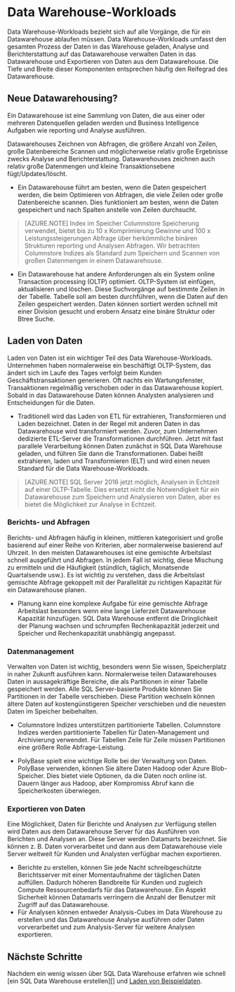 <properties
   pageTitle="Data Warehouse-Workloads"
   description="Elastizität SQL Data Warehouse können Sie vergrößern, verkleinern oder Compute macht eine gleitende Skalierung des Data Warehouse-Einheiten (DWUs) mit anhalten. Dieser Artikel beschreibt Data Warehouse Metriken und wie sie auf DWUs. "
   services="sql-data-warehouse"
   documentationCenter="NA"
   authors="barbkess"
   manager="barbkess"
   editor=""/>

<tags
   ms.service="sql-data-warehouse"
   ms.devlang="NA"
   ms.topic="article"
   ms.tgt_pltfrm="NA"
   ms.workload="data-services"
   ms.date="07/25/2016"
   ms.author="barbkess;mausher;jrj;sonyama"/>


# <a name="data-warehouse-workload"></a>Data Warehouse-Workloads
Data Warehouse-Workloads bezieht sich auf alle Vorgänge, die für ein Datawarehouse ablaufen müssen. Data Warehouse-Workloads umfasst den gesamten Prozess der Daten in das Warehouse geladen, Analyse und Berichterstattung auf das Datawarehouse verwalten Daten in das Datawarehouse und Exportieren von Daten aus dem Datawarehouse. Die Tiefe und Breite dieser Komponenten entsprechen häufig den Reifegrad des Datawarehouse.


## <a name="new-to-data-warehousing"></a>Neue Datawarehousing?
Ein Datawarehouse ist eine Sammlung von Daten, die aus einer oder mehreren Datenquellen geladen werden und Business Intelligence Aufgaben wie reporting und Analyse ausführen.

Datawarehouses Zeichnen von Abfragen, die größere Anzahl von Zeilen, große Datenbereiche Scannen und möglicherweise relativ große Ergebnisse zwecks Analyse und Berichterstattung. Datawarehouses zeichnen auch relativ große Datenmengen und kleine Transaktionsebene fügt/Updates/löscht.

- Ein Datawarehouse führt am besten, wenn die Daten gespeichert werden, die beim Optimieren von Abfragen, die viele Zeilen oder große Datenbereiche scannen. Dies funktioniert am besten, wenn die Daten gespeichert und nach Spalten anstelle von Zeilen durchsucht.

>[AZURE.NOTE] Index im Speicher Columnstore Speicherung verwendet, bietet bis zu 10 x Komprimierung Gewinne und 100 x Leistungssteigerungen Abfrage über herkömmliche binären Strukturen reporting und Analysen Abfragen. Wir betrachten Columnstore Indizes als Standard zum Speichern und Scannen von großen Datenmengen in einem Datawarehouse.

- Ein Datawarehouse hat andere Anforderungen als ein System online Transaction processing (OLTP) optimiert. OLTP-System ist einfügen, aktualisieren und löschen. Diese Suchvorgänge auf bestimmte Zeilen in der Tabelle. Tabelle soll am besten durchführen, wenn die Daten auf den Zeilen gespeichert werden. Daten können sortiert werden schnell mit einer Division gesucht und erobern Ansatz eine binäre Struktur oder Btree Suche.


## <a name="data-loading"></a>Laden von Daten
Laden von Daten ist ein wichtiger Teil des Data Warehouse-Workloads. Unternehmen haben normalerweise ein beschäftigt OLTP-System, das ändert sich im Laufe des Tages verfolgt beim Kunden Geschäftstransaktionen generieren. Oft nachts ein Wartungsfenster, Transaktionen regelmäßig verschoben oder in das Datawarehouse kopiert. Sobald in das Datawarehouse Daten können Analysten analysieren und Entscheidungen für die Daten.

- Traditionell wird das Laden von ETL für extrahieren, Transformieren und Laden bezeichnet. Daten in der Regel mit anderen Daten in das Datawarehouse wird transformiert werden. Zuvor, zum Unternehmen dedizierte ETL-Server die Transformationen durchführen. Jetzt mit fast parallele Verarbeitung können Daten zunächst in SQL Data Warehouse geladen, und führen Sie dann die Transformationen. Dabei heißt extrahieren, laden und Transformieren (ELT) und wird einen neuen Standard für die Data Warehouse-Workloads.

> [AZURE.NOTE] SQL Server 2016 jetzt möglich, Analysen in Echtzeit auf einer OLTP-Tabelle. Dies ersetzt nicht die Notwendigkeit für ein Datawarehouse zum Speichern und Analysieren von Daten, aber es bietet die Möglichkeit zur Analyse in Echtzeit.

### <a name="reporting-and-analysis-queries"></a>Berichts- und Abfragen
Berichts- und Abfragen häufig in kleinen, mittleren kategorisiert und große basierend auf einer Reihe von Kriterien, aber normalerweise basierend auf Uhrzeit. In den meisten Datawarehouses ist eine gemischte Arbeitslast schnell ausgeführt und Abfragen. In jedem Fall ist wichtig, diese Mischung zu ermitteln und die Häufigkeit (stündlich, täglich, Monatsende Quartalsende usw.). Es ist wichtig zu verstehen, dass die Arbeitslast gemischte Abfrage gekoppelt mit der Parallelität zu richtigen Kapazität für ein Datawarehouse planen.

- Planung kann eine komplexe Aufgabe für eine gemischte Abfrage Arbeitslast besonders wenn eine lange Lieferzeit Datawarehouse Kapazität hinzufügen. SQL Data Warehouse entfernt die Dringlichkeit der Planung wachsen und schrumpfen Rechenkapazität jederzeit und Speicher und Rechenkapazität unabhängig angepasst.

### <a name="data-management"></a>Datenmanagement
Verwalten von Daten ist wichtig, besonders wenn Sie wissen, Speicherplatz in naher Zukunft ausführen kann. Normalerweise teilen Datawarehouses Daten in aussagekräftige Bereiche, die als Partitionen in einer Tabelle gespeichert werden. Alle SQL Server-basierte Produkte können Sie Partitionen in der Tabelle verschieben. Diese Partition wechseln können ältere Daten auf kostengünstigeren Speicher verschieben und die neuesten Daten im Speicher beibehalten.

- Columnstore Indizes unterstützen partitionierte Tabellen. Columnstore Indizes werden partitionierte Tabellen für Daten-Management und Archivierung verwendet. Für Tabellen Zeile für Zeile müssen Partitionen eine größere Rolle Abfrage-Leistung.  

- PolyBase spielt eine wichtige Rolle bei der Verwaltung von Daten. PolyBase verwenden, können Sie ältere Daten Hadoop oder Azure Blob-Speicher.  Dies bietet viele Optionen, da die Daten noch online ist.  Dauern länger aus Hadoop, aber Kompromiss Abruf kann die Speicherkosten überwiegen.

### <a name="exporting-data"></a>Exportieren von Daten
Eine Möglichkeit, Daten für Berichte und Analysen zur Verfügung stellen wird Daten aus dem Datawarehouse Server für das Ausführen von Berichten und Analysen an. Diese Server werden Datamarts bezeichnet. Sie können z. B. Daten vorverarbeitet und dann aus dem Datawarehouse viele Server weltweit für Kunden und Analysten verfügbar machen exportieren.

- Berichte zu erstellen, können Sie jede Nacht schreibgeschützte Berichtsserver mit einer Momentaufnahme der täglichen Daten auffüllen. Dadurch höheren Bandbreite für Kunden und zugleich Compute Ressourcenbedarfs für das Datawarehouse. Ein Aspekt Sicherheit können Datamarts verringern die Anzahl der Benutzer mit Zugriff auf das Datawarehouse.
- Für Analysen können entweder Analysis-Cubes im Data Warehouse zu erstellen und das Datawarehouse Analyse ausführen oder Daten vorverarbeitet und zum Analysis-Server für weitere Analysen exportieren.

## <a name="next-steps"></a>Nächste Schritte
Nachdem ein wenig wissen über SQL Data Warehouse erfahren wie schnell [ein SQL Data Warehouse erstellen][] und [Laden von Beispieldaten][].

<!--Image references-->

<!--Article references-->
[Laden von Beispieldaten]: ./sql-data-warehouse-load-sample-databases.md
[Erstellen Sie ein SQL Data Warehouse]: ./sql-data-warehouse-get-started-provision.md

<!--MSDN references-->

<!--Other web references-->
